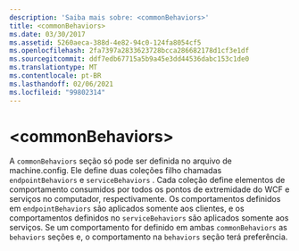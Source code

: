 ```yaml
---
description: 'Saiba mais sobre: <commonBehaviors>'
title: <commonBehaviors>
ms.date: 03/30/2017
ms.assetid: 5260aeca-388d-4e82-94c0-124fa8054cf5
ms.openlocfilehash: 2fa7397a2833623728bcca286682178d1cf3e1df
ms.sourcegitcommit: ddf7edb67715a5b9a45e3dd44536dabc153c1de0
ms.translationtype: MT
ms.contentlocale: pt-BR
ms.lasthandoff: 02/06/2021
ms.locfileid: "99802314"
---
```

# \<commonBehaviors>

A `commonBehaviors` seção só pode ser definida no arquivo de machine.config. Ele define duas coleções filho chamadas `endpointBehaviors` e `serviceBehaviors` .  Cada coleção define elementos de comportamento consumidos por todos os pontos de extremidade do WCF e serviços no computador, respectivamente. Os comportamentos definidos em `endpointBehaviors` são aplicados somente aos clientes, e os comportamentos definidos no `serviceBehaviors` são aplicados somente aos serviços. Se um comportamento for definido em ambas `commonBehaviors` as `behaviors` seções e, o comportamento na `behaviors` seção terá preferência.
